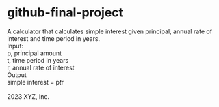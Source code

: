 # github-final-project

A calculator that calculates simple interest given principal, annual rate of interest and time period in years.
<br>
Input:
<br>
   p, principal amount
   <br>
   t, time period in years
   <br>
   r, annual rate of interest
   <br>
Output
<br>
   simple interest = p*t*r
<br><br>
2023 XYZ, Inc.
